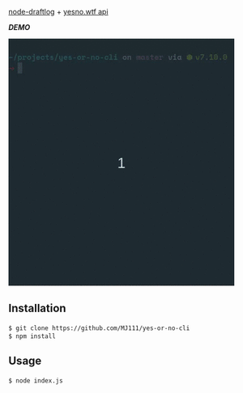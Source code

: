 [node-draftlog](https://github.com/ivanseidel/node-draftlog) + [yesno.wtf api](https://yesno.wtf/#api)

***DEMO***

![DEMO](https://raw.githubusercontent.com/MJ111/yes-or-no-cli/master/demo.gif)

## Installation
```
$ git clone https://github.com/MJ111/yes-or-no-cli
$ npm install
```

## Usage
```
$ node index.js
```
